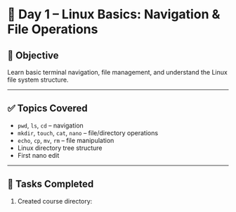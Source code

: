# 📁 Day 1 – Linux Basics: Navigation & File Operations

## 🧠 Objective

Learn basic terminal navigation, file management, and understand the Linux file system structure.

---

## ✅ Topics Covered

- `pwd`, `ls`, `cd` – navigation
- `mkdir`, `touch`, `cat`, `nano` – file/directory operations
- `echo`, `cp`, `mv`, `rm` – file manipulation
- Linux directory tree structure
- First nano edit

---

## 📂 Tasks Completed

1. Created course directory:
